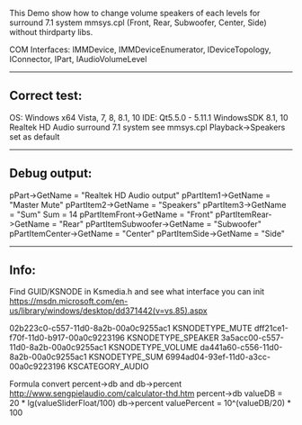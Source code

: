 This Demo show how to change volume speakers of each levels
for surround 7.1 system mmsys.cpl (Front, Rear, Subwoofer, Center, Side)
without thirdparty libs.

COM Interfaces: IMMDevice, IMMDeviceEnumerator, IDeviceTopology, IConnector, IPart, IAudioVolumeLevel


-------------
Correct test:
-------------
OS: Windows x64 Vista, 7, 8, 8.1, 10
IDE: Qt5.5.0 - 5.11.1 
WindowsSDK 8.1, 10
Realtek HD Audio surround 7.1 system
see mmsys.cpl Playback->Speakers set as default


--------------
Debug output:
--------------
pPart->GetName =  "Realtek HD Audio output"
 pPartItem1->GetName =  "Master Mute"
  pPartItem2->GetName =  "Speakers"
   pPartItem3->GetName =  "Sum"
    Sum = 14
    pPartItemFront->GetName =  "Front"
    pPartItemRear->GetName =  "Rear"
    pPartItemSubwoofer->GetName =  "Subwoofer"
    pPartItemCenter->GetName =  "Center"
    pPartItemSide->GetName =  "Side"

	
-------------
Info:
-------------
Find GUID/KSNODE in Ksmedia.h and see what interface you can init
https://msdn.microsoft.com/en-us/library/windows/desktop/dd371442(v=vs.85).aspx

02b223c0-c557-11d0-8a2b-00a0c9255ac1		KSNODETYPE_MUTE
dff21ce1-f70f-11d0-b917-00a0c9223196	 	KSNODETYPE_SPEAKER
3a5acc00-c557-11d0-8a2b-00a0c9255ac1		KSNODETYPE_VOLUME
da441a60-c556-11d0-8a2b-00a0c9255ac1		KSNODETYPE_SUM
6994ad04-93ef-11d0-a3cc-00a0c9223196		KSCATEGORY_AUDIO

Formula convert percent->db and db->percent
http://www.sengpielaudio.com/calculator-thd.htm
percent->db valueDB = 20 * lg(valueSliderFloat/100)
db->percent valuePercent = 10^(valueDB/20) * 100
